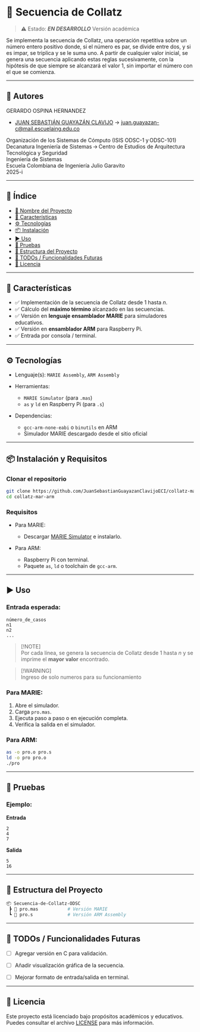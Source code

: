 # 📌 Secuencia de Collatz

> ⚠️ Estado: ***EN DESARROLLO*** Versión académica

Se implementa la secuencia de Collatz, una operación repetitiva sobre un número entero positivo donde, si el número es par, se divide entre dos, y si es impar, se triplica y se le suma uno. A partir de cualquier valor inicial, se genera una secuencia aplicando estas reglas sucesivamente, con la hipótesis de que siempre se alcanzará el valor 1, sin importar el número con el que se comienza.

---

## 👥 Autores
GERARDO OSPINA HERNANDEZ

- [JUAN SEBASTIÁN GUAYAZÁN CLAVIJO](https://github.com/JSGC-ECI) → [juan.guayazan-c@mail.escuelaing.edu.co](mailto:juan.guayazan-c@mail.escuelaing.edu.co)

Organización de los Sistemas de Cómputo (ISIS ODSC-1 y ODSC-101)      
Decanatura Ingeniería de Sistemas → Centro de Estudios de Arquitectura Tecnológica y Seguridad     
Ingeniería de Sistemas    
Escuela Colombiana de Ingeniería Julio Garavito     
2025-i

---

## 🧠 Índice

* [📌 Nombre del Proyecto](#-secuencia-de-collatz)
* [🚀 Características](#-características)
* [⚙️ Tecnologías](#️-tecnologías)
* [📦 Instalación](#-instalación-y-requisitos)
* [▶️ Uso](#️-uso)
* [🧪 Pruebas](#-pruebas)
* [📁 Estructura del Proyecto](#-estructura-del-proyecto)
* [📌 TODOs / Funcionalidades Futuras](#-todos--funcionalidades-futuras)
* [📄 Licencia](#-licencia)

---

## 🚀 Características

* ✅ Implementación de la secuencia de Collatz desde 1 hasta *n*.
* ✅ Cálculo del **máximo término** alcanzado en las secuencias.
* ✅ Versión en **lenguaje ensamblador MARIE** para simuladores educativos.
* ✅ Versión en **ensamblador ARM** para Raspberry Pi.
* ✅ Entrada por consola / terminal.

---

## ⚙️ Tecnologías

* Lenguaje(s): `MARIE Assembly`, `ARM Assembly`
* Herramientas:

  * `MARIE Simulator` (para `.mas`)
  * `as` y `ld` en Raspberry Pi (para `.s`)
* Dependencias:

  * `gcc-arm-none-eabi` o `binutils` en ARM
  * Simulador MARIE descargado desde el sitio oficial

---

## 📦 Instalación y Requisitos

### Clonar el repositorio

```bash
git clone https://github.com/JuanSebastianGuayazanClavijoECI/collatz-mar-arm
cd collatz-mar-arm
```

### Requisitos

* Para MARIE:

  * Descargar [MARIE Simulator](https://www.marietools.com) e instalarlo.
* Para ARM:

  * Raspberry Pi con terminal.
  * Paquete `as`, `ld` o toolchain de `gcc-arm`.

---

## ▶️ Uso

### Entrada esperada:

```
número_de_casos
n1
n2
...
```
> [!NOTE]\
> Por cada línea, se genera la secuencia de Collatz desde 1 hasta *n* y se imprime el **mayor valor** encontrado.

> [!WARNING]\
> Ingreso de solo numeros para su funcionamiento

### Para MARIE:

1. Abre el simulador.
2. Carga `pro.mas`.
3. Ejecuta paso a paso o en ejecución completa.
4. Verifica la salida en el simulador.

### Para ARM:

```bash
as -o pro.o pro.s
ld -o pro pro.o
./pro
```


---

## 🧪 Pruebas

### Ejemplo:

**Entrada**

```
2
4
7
```

**Salida**

```
5
16
```

---

## 📁 Estructura del Proyecto

```bash
📦 Secuencia-de-Collatz-ODSC
 ┣ 📜 pro.mas           # Versión MARIE
 ┗ 📜 pro.s             # Versión ARM Assembly
```

---

## 📌 TODOs / Funcionalidades Futuras

* [ ] Agregar versión en C para validación.
* [ ] Añadir visualización gráfica de la secuencia.
* [ ] Mejorar formato de entrada/salida en terminal.


---

## 📄 Licencia

Este proyecto está licenciado bajo propósitos académicos y educativos. Puedes consultar el archivo [LICENSE](./LICENSE) para más información.

